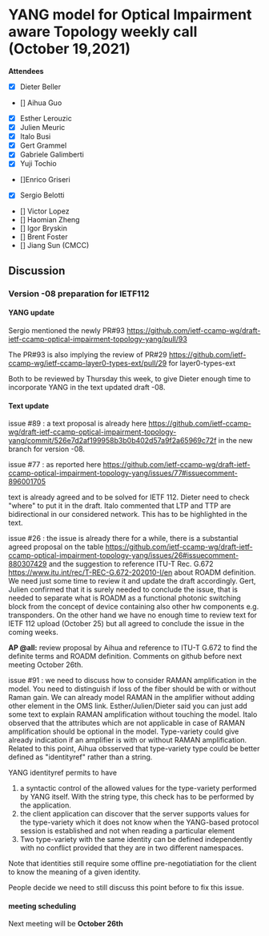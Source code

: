 # YANG model for Optical Impairment aware Topology weekly call (October 19,2021)


****Attendees****
- [x] Dieter Beller
- [] Aihua Guo
- [x] Esther Lerouzic
- [X] Julien Meuric
- [x] Italo Busi
- [x] Gert Grammel
- [x] Gabriele Galimberti
- [x] Yuji Tochio
- []Enrico Griseri
- [x] Sergio Belotti
- [] Victor Lopez
- [] Haomian Zheng
- [] Igor Bryskin
- [] Brent Foster
- [] Jiang Sun (CMCC)

## Discussion

### Version -08 preparation for IETF112

#### YANG update 
Sergio mentioned the newly PR#93 https://github.com/ietf-ccamp-wg/draft-ietf-ccamp-optical-impairment-topology-yang/pull/93

The PR#93 is also implying the review of PR#29 https://github.com/ietf-ccamp-wg/ietf-ccamp-layer0-types-ext/pull/29 for layer0-types-ext

Both to be reviewed by Thursday this week, to give Dieter enough time to incorporate YANG in the text updated draft -08.

#### Text update

issue #89 : a text proposal is already
here https://github.com/ietf-ccamp-wg/draft-ietf-ccamp-optical-impairment-topology-yang/commit/526e7d2af199958b3b0b402d57a9f2a65969c72f 
in the new branch for version -08.

issue #77 : as reported here https://github.com/ietf-ccamp-wg/draft-ietf-ccamp-optical-impairment-topology-yang/issues/77#issuecomment-896001705

text is already agreed and to be solved for IETF 112.
Dieter need to check "where" to put it in the draft.
Italo commented that LTP and TTP are bidirectional in our considered network. This has to be highlighted in the text. 

issue #26  : the issue is already there for a while, there is a substantial agreed proposal on the table 
https://github.com/ietf-ccamp-wg/draft-ietf-ccamp-optical-impairment-topology-yang/issues/26#issuecomment-880307429 
and the suggestion to reference ITU-T Rec. G.672 https://www.itu.int/rec/T-REC-G.672-202010-I/en about ROADM definition. We need just some time 
to review it and update the draft accordingly.
Gert, Julien confirmed that it is surely needed to conclude the issue, 
that is needed to separate what is ROADM as a functional photonic switching block from the concept of device containing also other hw components e.g. transponders.
On the other hand we have no enough time to review 
text for IETF 112 upload (October 25) but all agreed to conclude the issue in the coming weeks.

**AP @all:** review proposal by Aihua and reference to ITU-T G.672 to find the definite terms and ROADM definition. Comments on github before next meeting October 26th.

issue #91 : we need to discuss how to consider RAMAN amplification in the model.
You need to distinguish if loss of the fiber should be with or without Raman gain.
We can already model RAMAN in the amplifier without adding other element in the OMS link.
Esther/Julien/Dieter said you can just add some text to explain RAMAN amplification without touching the model.
Italo observed that the attributes which are not applicable in case of RAMAN amplification should be optional in the model.
Type-variety could give already indication if an amplifier is with or without RAMAN amplification.
Related to this point, Aihua obsserved that type-variety type could be better defined as "identityref" rather than a string.

YANG identityref permits to have 
1. a syntactic control of the allowed values for the type-variety performed by YANG itself. With the string type, this check has to be performed by the application.
2. the client application can discover that the server supports values for the type-variety which it does not know when the YANG-based protocol session 
is established and not when reading a particular element
3. Two type-variety with the same identity can be defined independently with no conflict provided that they are in two different namespaces.

Note that identities still require some offline pre-negotiatiation for the client to know the meaning of a given identity.

People decide we need to still discuss this point before to fix this issue.

#### meeting scheduling

Next meeting will be **October 26th**  








